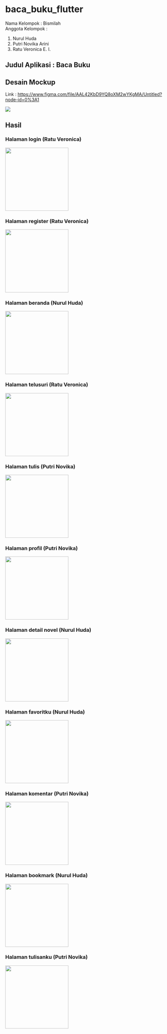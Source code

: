# baca_buku_flutter

Nama Kelompok : Bismilah <br>
Anggota Kelompok : <br>

1. Nurul Huda <br>
2. Putri Novika Arini <br>
3. Ratu Veronica E. I. <br>

## Judul Aplikasi : Baca Buku

## Desain Mockup
Link : https://www.figma.com/file/AAL42KbD9YQ8oXM2wYKgMA/Untitled?node-id=0%3A1

<span><img src="assets/pages/figma.jpg"></span>

## Hasil
### Halaman login (Ratu Veronica)
<span><img src="assets/pages/1.jpeg" width= "200"></span>
### Halaman register (Ratu Veronica)
<span><img src="assets/pages/2.jpeg" width= "200"></span>
### Halaman beranda (Nurul Huda)
<span><img src="assets/pages/3.jpeg" width= "200"></span>
### Halaman telusuri (Ratu Veronica)
<span><img src="assets/pages/4.jpeg" width= "200"></span>
### Halaman tulis (Putri Novika)
<span><img src="assets/pages/5.jpeg" width= "200"></span>
### Halaman profil (Putri Novika)
<span><img src="assets/pages/6.jpeg" width= "200"></span>
### Halaman detail novel (Nurul Huda)
<span><img src="assets/pages/7.jpeg" width= "200"></span>
### Halaman favoritku (Nurul Huda)
<span><img src="assets/pages/8.jpeg" width= "200"></span>
### Halaman komentar (Putri Novika)
<span><img src="assets/pages/9.jpeg" width= "200"></span>
### Halaman bookmark (Nurul  Huda)
<span><img src="assets/pages/10.jpeg" width= "200"></span>
### Halaman tulisanku (Putri Novika)
<span><img src="assets/pages/11.jpeg" width= "200"></span>
